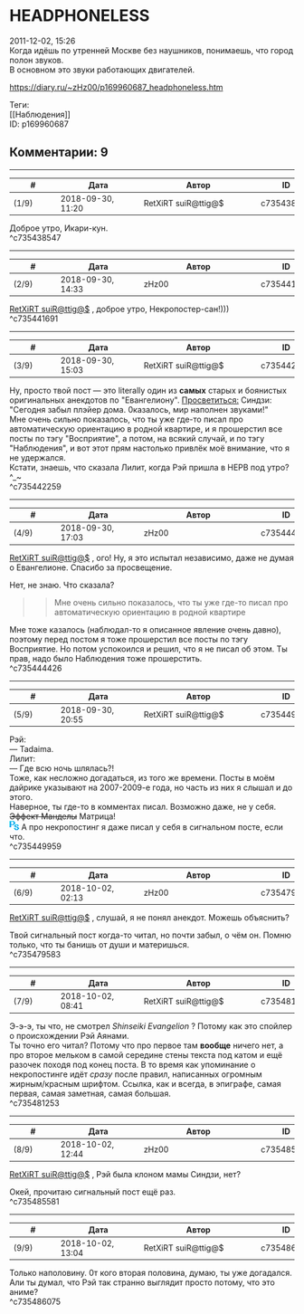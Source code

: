 HEADPHONELESS
=============

  
2011-12-02, 15:26  
 Когда идёшь по утренней Москве без наушников, понимаешь, что город полон звуков.   
 В основном это звуки работающих двигателей.   
  
<https://diary.ru/~zHz00/p169960687_headphoneless.htm>  
  
Теги:  
[[Наблюдения]]  
ID: p169960687  


Комментарии: 9
--------------

  


---



|         #         |              Дата              |                     Автор                     |           ID           |
| --- | --- | --- | --- |
| (1/9) | 2018-09-30, 11:20 | RetXiRT suiR@ttig@$ | c735438547 |

  
  Доброе утро, Икари-кун.    
 ^c735438547

---



|         #         |              Дата              |                     Автор                     |           ID           |
| --- | --- | --- | --- |
| (2/9) | 2018-09-30, 14:33 | zHz00 | c735441691 |

  
  [RetXiRT suiR@ttig@$](http://Hellspawn.diary.ru "Горчичник")  , доброе утро, Некропостер-сан!)))   
 ^c735441691

---



|         #         |              Дата              |                     Автор                     |           ID           |
| --- | --- | --- | --- |
| (3/9) | 2018-09-30, 15:03 | RetXiRT suiR@ttig@$ | c735442259 |

  
  Ну, просто твой пост — это literally один из  **самых**  старых и боянистых оригинальных анекдотов по "Евангелиону".  [Просветиться:](https://zHz00.diary.ru/p169960687.htm?index=1#linkmore169960687m1)    Синдзи: "Сегодня забыл плэйер дома. 0казалось, мир наполнен звуками!"     
  Мне очень сильно показалось, что ты уже где-то писал про автоматическую ориентацию в родной квартире, и я прошерстил все посты по тэгу "Восприятие", а потом, на всякий случай, и по тэгу "Наблюдения", и вот этот прям настолько привлёк моё внимание, что я не удержался.    
 Кстати, знаешь, что сказала Лилит, когда Рэй пришла в НЕРВ под утро? ^\_~    
 ^c735442259

---



|         #         |              Дата              |                     Автор                     |           ID           |
| --- | --- | --- | --- |
| (4/9) | 2018-09-30, 17:03 | zHz00 | c735444426 |

  
  [RetXiRT suiR@ttig@$](http://Hellspawn.diary.ru "Горчичник")  , ого! Ну, я это испытал независимо, даже не думая о Евангелионе. Спасибо за просвещение.   
   
 Нет, не знаю. Что сказала?   
   
 >>Мне очень сильно показалось, что ты уже где-то писал про автоматическую ориентацию в родной квартире   
   
 Мне тоже казалось (наблюдал-то я описанное явление очень давно), поэтому перед постом я тоже прошерстил все посты по тэгу Восприятие. Но потом успокоился и решил, что я не писал об этом. Ты прав, надо было Наблюдения тоже прошерстить.   
 ^c735444426

---



|         #         |              Дата              |                     Автор                     |           ID           |
| --- | --- | --- | --- |
| (5/9) | 2018-09-30, 20:55 | RetXiRT suiR@ttig@$ | c735449959 |

  
  Рэй:   
 — Tadaima.   
 Лилит:   
 — Где всю ночь шлялась?!   
  Тоже, как несложно догадаться, из того же времени. Посты в моём дайрике указывают на 2007-2009-е года, но часть из них я слышал и до этого.    
 Наверное, ты где-то в комментах писал. Возможно даже, не у себя.   
   ~~Эффект Манделы~~  Матрица!    
 ![:ps:](pics/10099065.gif) А про некропостинг я даже писал у себя в сигнальном посте, если что.    
 ^c735449959

---



|         #         |              Дата              |                     Автор                     |           ID           |
| --- | --- | --- | --- |
| (6/9) | 2018-10-02, 02:13 | zHz00 | c735479583 |

  
  [RetXiRT suiR@ttig@$](http://Hellspawn.diary.ru "Горчичник")  , слушай, я не понял анекдот. Можешь объяснить?   
   
 Твой сигнальный пост когда-то читал, но почти забыл, о чём он. Помню только, что ты банишь от души и материшься.   
 ^c735479583

---



|         #         |              Дата              |                     Автор                     |           ID           |
| --- | --- | --- | --- |
| (7/9) | 2018-10-02, 08:41 | RetXiRT suiR@ttig@$ | c735481253 |

  
  Э-э-э, ты что, не смотрел  *Shinseiki Evangelion*  ? Потому как это спойлер о происхождении Рэй Аянами.   
 Ты точно его читал? Потому что про первое там  **вообще**  ничего нет, а про второе мельком в самой середине стены текста под катом и ещё разочек походя под конец поста. В то время как упоминание о некропостинге идёт  *сразу*  после правил, написанных огромным жирным/красным шрифтом. Ссылка, как и всегда, в эпиграфе, самая первая, самая заметная, самая большая.    
 ^c735481253

---



|         #         |              Дата              |                     Автор                     |           ID           |
| --- | --- | --- | --- |
| (8/9) | 2018-10-02, 12:44 | zHz00 | c735485581 |

  
  [RetXiRT suiR@ttig@$](http://Hellspawn.diary.ru "Горчичник")  , Рэй была клоном мамы Синдзи, нет?   
   
 Окей, прочитаю сигнальный пост ещё раз.   
 ^c735485581

---



|         #         |              Дата              |                     Автор                     |           ID           |
| --- | --- | --- | --- |
| (9/9) | 2018-10-02, 13:04 | RetXiRT suiR@ttig@$ | c735486075 |

  
  Только наполовину. 0т кого вторая половина, думаю, ты уже догадался. Али ты думал, что Рэй так странно выглядит просто потому, что это аниме?    
 ^c735486075